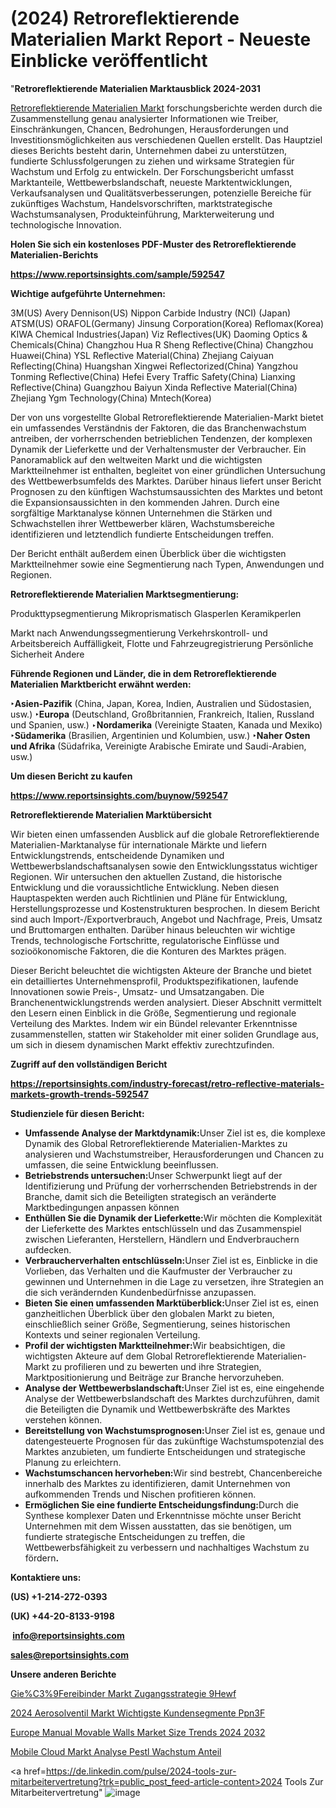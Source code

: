 # (2024) Retroreflektierende Materialien Markt Report - Neueste Einblicke veröffentlicht

"<strong><b>Retroreflektierende Materialien Marktausblick 2024-2031</b></strong>

<a href=https://www.reportsinsights.com/sample/592547>Retroreflektierende Materialien Markt</a> forschungsberichte werden durch die Zusammenstellung genau analysierter Informationen wie Treiber, Einschränkungen, Chancen, Bedrohungen, Herausforderungen und Investitionsmöglichkeiten aus verschiedenen Quellen erstellt. Das Hauptziel dieses Berichts besteht darin, Unternehmen dabei zu unterstützen, fundierte Schlussfolgerungen zu ziehen und wirksame Strategien für Wachstum und Erfolg zu entwickeln. Der Forschungsbericht umfasst Marktanteile, Wettbewerbslandschaft, neueste Marktentwicklungen, Verkaufsanalysen und Qualitätsverbesserungen, potenzielle Bereiche für zukünftiges Wachstum, Handelsvorschriften, marktstrategische Wachstumsanalysen, Produkteinführung, Markterweiterung und technologische Innovation.

<strong><b>Holen Sie sich ein kostenloses PDF-Muster des Retroreflektierende Materialien-Berichts</b></strong>

<a href=https://www.reportsinsights.com/sample/592547><strong><u>https://www.reportsinsights.com/sample/592547</u></strong></a>

<strong>Wichtige aufgeführte Unternehmen:</strong>

3M(US)
    Avery Dennison(US)
    Nippon Carbide Industry (NCI) (Japan)
    ATSM(US)
    ORAFOL(Germany)
    Jinsung Corporation(Korea)
    Reflomax(Korea)
    KIWA Chemical Industries(Japan)
    Viz Reflectives(UK)
    Daoming Optics & Chemicals(China)
    Changzhou Hua R Sheng Reflective(China)
    Changzhou Huawei(China)
    YSL Reflective Material(China)
    Zhejiang Caiyuan Reflecting(China)
    Huangshan Xingwei Reflectorized(China)
    Yangzhou Tonming Reflective(China)
    Hefei Every Traffic Safety(China)
    Lianxing Reflective(China)
    Guangzhou Baiyun Xinda Reflective Material(China)
    Zhejiang Ygm Technology(China)
    Mntech(Korea)

Der von uns vorgestellte Global Retroreflektierende Materialien-Markt bietet ein umfassendes Verständnis der Faktoren, die das Branchenwachstum antreiben, der vorherrschenden betrieblichen Tendenzen, der komplexen Dynamik der Lieferkette und der Verhaltensmuster der Verbraucher. Ein Panoramablick auf den weltweiten Markt und die wichtigsten Marktteilnehmer ist enthalten, begleitet von einer gründlichen Untersuchung des Wettbewerbsumfelds des Marktes. Darüber hinaus liefert unser Bericht Prognosen zu den künftigen Wachstumsaussichten des Marktes und betont die Expansionsaussichten in den kommenden Jahren. Durch eine sorgfältige Marktanalyse können Unternehmen die Stärken und Schwachstellen ihrer Wettbewerber klären, Wachstumsbereiche identifizieren und letztendlich fundierte Entscheidungen treffen.

Der Bericht enthält außerdem einen Überblick über die wichtigsten Marktteilnehmer sowie eine Segmentierung nach Typen, Anwendungen und Regionen.

<strong>Retroreflektierende Materialien Marktsegmentierung:</strong>

Produkttypsegmentierung
Mikroprismatisch
Glasperlen
Keramikperlen

Markt nach Anwendungssegmentierung
Verkehrskontroll- und Arbeitsbereich
Auffälligkeit, Flotte und Fahrzeugregistrierung
Persönliche Sicherheit
Andere

<strong><b>Führende Regionen und Länder, die in dem Retroreflektierende Materialien Marktbericht erwähnt werden:</b></strong>

<strong><b>‣Asien-Pazifik</b></strong> (China, Japan, Korea, Indien, Australien und Südostasien, usw.)
<strong><b>‣Europa</b></strong> (Deutschland, Großbritannien, Frankreich, Italien, Russland und Spanien, usw.)
‣<strong><b>Nordamerika</b></strong> (Vereinigte Staaten, Kanada und Mexiko)
<strong><b>‣Südamerika</b></strong> (Brasilien, Argentinien und Kolumbien, usw.)
<strong><b>‣Naher Osten und Afrika</b></strong> (Südafrika, Vereinigte Arabische Emirate und Saudi-Arabien, usw.)

<strong>Um diesen Bericht zu kaufen</strong>

<a href=https://www.reportsinsights.com/buynow/592547><strong><u>https://www.reportsinsights.com/buynow/592547</u></strong></a>

<strong>Retroreflektierende Materialien Marktübersicht</strong>

Wir bieten einen umfassenden Ausblick auf die globale Retroreflektierende Materialien-Marktanalyse für internationale Märkte und liefern Entwicklungstrends, entscheidende Dynamiken und Wettbewerbslandschaftsanalysen sowie den Entwicklungsstatus wichtiger Regionen. Wir untersuchen den aktuellen Zustand, die historische Entwicklung und die voraussichtliche Entwicklung. Neben diesen Hauptaspekten werden auch Richtlinien und Pläne für Entwicklung, Herstellungsprozesse und Kostenstrukturen besprochen. In diesem Bericht sind auch Import-/Exportverbrauch, Angebot und Nachfrage, Preis, Umsatz und Bruttomargen enthalten. Darüber hinaus beleuchten wir wichtige Trends, technologische Fortschritte, regulatorische Einflüsse und sozioökonomische Faktoren, die die Konturen des Marktes prägen.

Dieser Bericht beleuchtet die wichtigsten Akteure der Branche und bietet ein detailliertes Unternehmensprofil, Produktspezifikationen, laufende Innovationen sowie Preis-, Umsatz- und Umsatzangaben. Die Branchenentwicklungstrends werden analysiert. Dieser Abschnitt vermittelt den Lesern einen Einblick in die Größe, Segmentierung und regionale Verteilung des Marktes. Indem wir ein Bündel relevanter Erkenntnisse zusammenstellen, statten wir Stakeholder mit einer soliden Grundlage aus, um sich in diesem dynamischen Markt effektiv zurechtzufinden.

<strong>Zugriff auf den vollständigen Bericht</strong>

<a href=https://reportsinsights.com/industry-forecast/retro-reflective-materials-markets-growth-trends-592547><strong>https://reportsinsights.com/industry-forecast/retro-reflective-materials-markets-growth-trends-592547</strong></a>

<strong>Studienziele für diesen Bericht:</strong>
<ul>
  <li><strong>Umfassende Analyse der Marktdynamik:</strong>Unser Ziel ist es, die komplexe Dynamik des Global Retroreflektierende Materialien-Marktes zu analysieren und Wachstumstreiber, Herausforderungen und Chancen zu umfassen, die seine Entwicklung beeinflussen.</li>
  <li><strong>Betriebstrends untersuchen:</strong>Unser Schwerpunkt liegt auf der Identifizierung und Prüfung der vorherrschenden Betriebstrends in der Branche, damit sich die Beteiligten strategisch an veränderte Marktbedingungen anpassen können</li>
  <li><strong>Enthüllen Sie die Dynamik der Lieferkette:</strong>Wir möchten die Komplexität der Lieferkette des Marktes entschlüsseln und das Zusammenspiel zwischen Lieferanten, Herstellern, Händlern und Endverbrauchern aufdecken.</li>
  <li><strong>Verbraucherverhalten entschlüsseln:</strong>Unser Ziel ist es, Einblicke in die Vorlieben, das Verhalten und die Kaufmuster der Verbraucher zu gewinnen und Unternehmen in die Lage zu versetzen, ihre Strategien an die sich verändernden Kundenbedürfnisse anzupassen.</li>
  <li><strong>Bieten Sie einen umfassenden Marktüberblick:</strong>Unser Ziel ist es, einen ganzheitlichen Überblick über den globalen Markt zu bieten, einschließlich seiner Größe, Segmentierung, seines historischen Kontexts und seiner regionalen Verteilung.</li>
  <li><strong>Profil der wichtigsten Marktteilnehmer:</strong>Wir beabsichtigen, die wichtigsten Akteure auf dem Global Retroreflektierende Materialien-Markt zu profilieren und zu bewerten und ihre Strategien, Marktpositionierung und Beiträge zur Branche hervorzuheben.</li>
  <li><strong>Analyse der Wettbewerbslandschaft:</strong>Unser Ziel ist es, eine eingehende Analyse der Wettbewerbslandschaft des Marktes durchzuführen, damit die Beteiligten die Dynamik und Wettbewerbskräfte des Marktes verstehen können.</li>
  <li><strong>Bereitstellung von Wachstumsprognosen:</strong>Unser Ziel ist es, genaue und datengesteuerte Prognosen für das zukünftige Wachstumspotenzial des Marktes anzubieten, um fundierte Entscheidungen und strategische Planung zu erleichtern.</li>
  <li><strong>Wachstumschancen hervorheben:</strong>Wir sind bestrebt, Chancenbereiche innerhalb des Marktes zu identifizieren, damit Unternehmen von aufkommenden Trends und Nischen profitieren können.</li>
  <li><strong>Ermöglichen Sie eine fundierte Entscheidungsfindung:</strong>Durch die Synthese komplexer Daten und Erkenntnisse möchte unser Bericht Unternehmen mit dem Wissen ausstatten, das sie benötigen, um fundierte strategische Entscheidungen zu treffen, die Wettbewerbsfähigkeit zu verbessern und nachhaltiges Wachstum zu fördern<strong>.</strong></li>
</ul>
<strong>Kontaktiere uns:</strong>

<strong>(US) +1-214-272-0393</strong>

<strong>(UK) +44-20-8133-9198</strong>

<strong> </strong><a href=info@reportsinsights.com><strong><u>info@reportsinsights.com</u></strong></a>

<a href=sales@reportsinsights.com><strong><u>sales@reportsinsights.com</u></strong></a>

<strong>Unsere anderen Berichte</strong>

<a href=https://de.linkedin.com/pulse/gie%C3%9Fereibinder-markt-zugangsstrategie-9hewf/>Gie%C3%9Fereibinder Markt Zugangsstrategie 9Hewf</a>

<a href=https://de.linkedin.com/pulse/2024-aerosolventil-markt-wichtigste-kundensegmente-ppn3f/>2024 Aerosolventil Markt Wichtigste Kundensegmente Ppn3F</a>

<a href=https://github.com/ahaan12367/RIMarket24/blob/main/Europe-Manual-Movable-Walls-Market-Size-Trends-2024-2032.md>Europe Manual Movable Walls Market Size Trends 2024 2032</a>

<a href=https://de.linkedin.com/pulse/mobile-cloud-markt-analyse-pestl-wachstum-anteil>Mobile Cloud Markt Analyse Pestl Wachstum Anteil</a>

<a href=https://de.linkedin.com/pulse/2024-tools-zur-mitarbeitervertretung?trk=public_post_feed-article-content>2024 Tools Zur Mitarbeitervertretung</a>"
![image](https://github.com/Jaayaachit/RIMarket/assets/158452289/cf55045e-e8fb-4bd2-8897-ced1f60e83e3)
